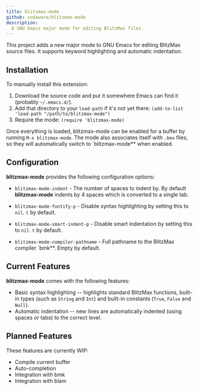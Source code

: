 ```yaml
---
title: blitzmax-mode
github: sodaware/blitzmax-mode
description:
  A GNU Emacs major mode for editing BlitzMax files.
---
```


This project adds a new major mode to GNU Emacs for editing BlitzMax source
files. It supports keyword highlighting and automatic indentation.


## Installation

To manually install this extension:

  1. Download the source code and put it somewhere Emacs can find it (probably
     `~/.emacs.d/`).
  2. Add that directory to your `load-path` if it's not yet there: 
    `(add-to-list 'load-path "/path/to/blitzmax-mode")`
  3. Require the mode:
     `(require 'blitzmax-mode)`

Once everything is loaded, blitzmax-mode can be enabled for a buffer by running
`M-x blitzmax-mode`. The mode also associates itself with `.bmx` files, so they
will automatically switch to `blitzmax-mode** when enabled.


## Configuration

**blitzmax-mode** provides the following configuration options:

* `blitzmax-mode-indent` - The number of spaces to indent by. By default
  **blitzmax-mode** indents by 4 spaces which is converted to a single tab.

* `blitzmax-mode-fontify-p` - Disable syntax highlighting by setting this to
  `nil`. `t` by default.

* `blitzmax-mode-smart-indent-p` - Disable smart indentation by setting this to
  `nil`. `t` by default.

* `blitzmax-mode-compiler-pathname` - Full pathname to the BlitzMax compiler
  `bmk**. Empty by default.


## Current Features

**blitzmax-mode** comes with the following features:

* Basic syntax highlighting -- highlights standard BlitzMax functions, built-in
  types (such as `String` and `Int`) and built-in constants (`True`, `False` and
  `Null`).
* Automatic indentation -- new lines are automatically indented (using spaces
  *or* tabs) to the correct level.


## Planned Features

These features are currently WIP:

* Compile current buffer
* Auto-completion
* Integration with bmk
* Integration with blam
